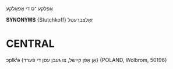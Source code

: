 אָפּלקע
־ס
די
אָפּאָלקע

𝐒𝐘𝐍𝐎𝐍𝐘𝐌𝐒 {Stutchkoff}
זאַלצברעטל

CENTRAL
========

ɔpɫkʲə {אַן אָפֿן קײַשל, צו געבן עסן די פֿערד} {POLAND, Wolbrom, 50196}